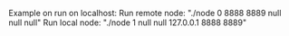 Example on run on localhost:
    Run remote node: "./node 0 8888 8889 null null null"
    Run local node: "./node 1 null null 127.0.0.1 8888 8889"